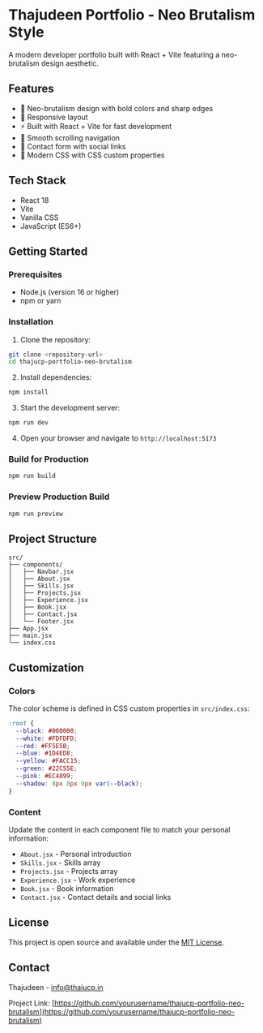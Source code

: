 # Thajudeen Portfolio - Neo Brutalism Style

A modern developer portfolio built with React + Vite featuring a neo-brutalism design aesthetic.

## Features

- 🎨 Neo-brutalism design with bold colors and sharp edges
- 📱 Responsive layout
- ⚡ Built with React + Vite for fast development
- 🎯 Smooth scrolling navigation
- 📧 Contact form with social links
- 🚀 Modern CSS with CSS custom properties

## Tech Stack

- React 18
- Vite
- Vanilla CSS
- JavaScript (ES6+)

## Getting Started

### Prerequisites

- Node.js (version 16 or higher)
- npm or yarn

### Installation

1. Clone the repository:
```bash
git clone <repository-url>
cd thajucp-portfolio-neo-brutalism
```

2. Install dependencies:
```bash
npm install
```

3. Start the development server:
```bash
npm run dev
```

4. Open your browser and navigate to `http://localhost:5173`

### Build for Production

```bash
npm run build
```

### Preview Production Build

```bash
npm run preview
```

## Project Structure

```
src/
├── components/
│   ├── Navbar.jsx
│   ├── About.jsx
│   ├── Skills.jsx
│   ├── Projects.jsx
│   ├── Experience.jsx
│   ├── Book.jsx
│   ├── Contact.jsx
│   └── Footer.jsx
├── App.jsx
├── main.jsx
└── index.css
```

## Customization

### Colors
The color scheme is defined in CSS custom properties in `src/index.css`:

```css
:root {
  --black: #000000;
  --white: #FDFDFD;
  --red: #FF5E5B;
  --blue: #1D4ED8;
  --yellow: #FACC15;
  --green: #22C55E;
  --pink: #EC4899;
  --shadow: 8px 8px 0px var(--black);
}
```

### Content
Update the content in each component file to match your personal information:
- `About.jsx` - Personal introduction
- `Skills.jsx` - Skills array
- `Projects.jsx` - Projects array
- `Experience.jsx` - Work experience
- `Book.jsx` - Book information
- `Contact.jsx` - Contact details and social links

## License

This project is open source and available under the [MIT License](LICENSE).

## Contact

Thajudeen - info@thajucp.in

Project Link: [https://github.com/yourusername/thajucp-portfolio-neo-brutalism](https://github.com/yourusername/thajucp-portfolio-neo-brutalism)
